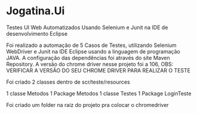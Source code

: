 # Jogatina.Ui
Testes UI Web Automatizados Usando Selenium e Junit na IDE de desenvolvimento Eclipse 

Foi realizado a automação de 5 Casos de Testes, utilizando Selenium WebDriver e Junit na IDE Eclipse usando a linguagem de programação JAVA. A configuração das dependências foi através do site Maven Repository. A versão do chrome driver nesse projeto foi a 106, OBS: VERIFICAR A VERSÃO DO SEU CHROME DRIVER PARA REALIZAR O TESTE

Foi criado 2 classes dentro de scr/teste/resources

1 classe Metodos 1 Package Metodos
1 classe Testes 1 Package LoginTeste

Foi criado um folder na raiz do projeto pra colocar o chromedriver 
